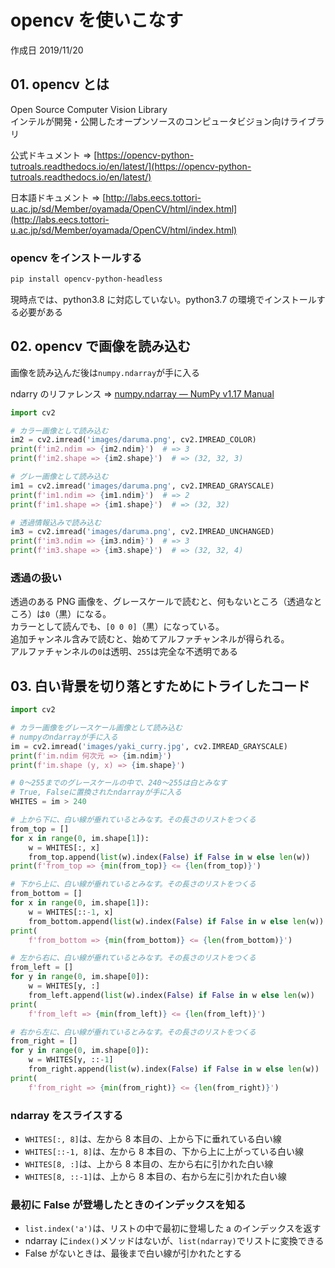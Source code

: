 # opencv を使いこなす

作成日 2019/11/20

## 01. opencv とは

Open Source Computer Vision Library\
インテルが開発・公開したオープンソースのコンピュータビジョン向けライブラリ

公式ドキュメント => [https://opencv-python-tutroals.readthedocs.io/en/latest/](https://opencv-python-tutroals.readthedocs.io/en/latest/)

日本語ドキュメント => [http://labs.eecs.tottori-u.ac.jp/sd/Member/oyamada/OpenCV/html/index.html](http://labs.eecs.tottori-u.ac.jp/sd/Member/oyamada/OpenCV/html/index.html)

### opencv をインストールする

```bash
pip install opencv-python-headless
```

現時点では、python3.8 に対応していない。python3.7 の環境でインストールする必要がある

## 02. opencv で画像を読み込む

画像を読み込んだ後は`numpy.ndarray`が手に入る

ndarry のリファレンス => [numpy\.ndarray — NumPy v1\.17 Manual](https://docs.scipy.org/doc/numpy/reference/generated/numpy.ndarray.html)

```python
import cv2

# カラー画像として読み込む
im2 = cv2.imread('images/daruma.png', cv2.IMREAD_COLOR)
print(f'im2.ndim => {im2.ndim}')  # => 3
print(f'im2.shape => {im2.shape}')  # => (32, 32, 3)

# グレー画像として読み込む
im1 = cv2.imread('images/daruma.png', cv2.IMREAD_GRAYSCALE)
print(f'im1.ndim => {im1.ndim}')  # => 2
print(f'im1.shape => {im1.shape}')  # => (32, 32)

# 透過情報込みで読み込む
im3 = cv2.imread('images/daruma.png', cv2.IMREAD_UNCHANGED)
print(f'im3.ndim => {im3.ndim}')  # => 3
print(f'im3.shape => {im3.shape}')  # => (32, 32, 4)
```

### 透過の扱い

透過のある PNG 画像を、グレースケールで読むと、何もないところ（透過なところ）は`0`（黒）になる。\
カラーとして読んでも、`[0 0 0]`（黒）になっている。\
追加チャンネル含みで読むと、始めてアルファチャンネルが得られる。\
アルファチャンネルの`0`は透明、`255`は完全な不透明である

## 03. 白い背景を切り落とすためにトライしたコード

```python
import cv2

# カラー画像をグレースケール画像として読み込む
# numpyのndarrayが手に入る
im = cv2.imread('images/yaki_curry.jpg', cv2.IMREAD_GRAYSCALE)
print(f'im.ndim 何次元 => {im.ndim}')
print(f'im.shape (y, x) => {im.shape}')

# 0～255までのグレースケールの中で、240～255は白とみなす
# True, Falseに置換されたndarrayが手に入る
WHITES = im > 240

# 上から下に、白い線が垂れているとみなす。その長さのリストをつくる
from_top = []
for x in range(0, im.shape[1]):
    w = WHITES[:, x]
    from_top.append(list(w).index(False) if False in w else len(w))
print(f'from_top => {min(from_top)} <= {len(from_top)}')

# 下から上に、白い線が垂れているとみなす。その長さのリストをつくる
from_bottom = []
for x in range(0, im.shape[1]):
    w = WHITES[::-1, x]
    from_bottom.append(list(w).index(False) if False in w else len(w))
print(
    f'from_bottom => {min(from_bottom)} <= {len(from_bottom)}')

# 左から右に、白い線が垂れているとみなす。その長さのリストをつくる
from_left = []
for y in range(0, im.shape[0]):
    w = WHITES[y, :]
    from_left.append(list(w).index(False) if False in w else len(w))
print(
    f'from_left => {min(from_left)} <= {len(from_left)}')

# 右から左に、白い線が垂れているとみなす。その長さのリストをつくる
from_right = []
for y in range(0, im.shape[0]):
    w = WHITES[y, ::-1]
    from_right.append(list(w).index(False) if False in w else len(w))
print(
    f'from_right => {min(from_right)} <= {len(from_right)}')
```

### ndarray をスライスする

-   `WHITES[:, 8]`は、左から 8 本目の、上から下に垂れている白い線
-   `WHITES[::-1, 8]`は、左から 8 本目の、下から上に上がっている白い線
-   `WHITES[8, :]`は、上から 8 本目の、左から右に引かれた白い線
-   `WHITES[8, ::-1]`は、上から 8 本目の、右から左に引かれた白い線

### 最初に False が登場したときのインデックスを知る

-   `list.index('a')`は、リストの中で最初に登場した a のインデックスを返す
-   ndarray に`index()`メソッドはないが、`list(ndarray)`でリストに変換できる
-   False がないときは、最後まで白い線が引かれたとする
